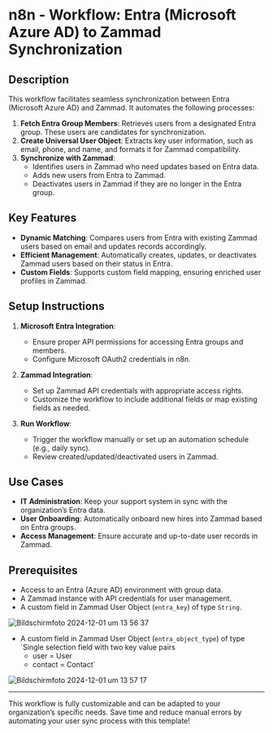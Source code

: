 # n8n - Workflow: Entra (Microsoft Azure AD) to Zammad Synchronization

## Description

This workflow facilitates seamless synchronization between Entra (Microsoft Azure AD) and Zammad. It automates the following processes:

1. **Fetch Entra Group Members**: Retrieves users from a designated Entra group. These users are candidates for synchronization.
2. **Create Universal User Object**: Extracts key user information, such as email, phone, and name, and formats it for Zammad compatibility.
3. **Synchronize with Zammad**:
   - Identifies users in Zammad who need updates based on Entra data.
   - Adds new users from Entra to Zammad.
   - Deactivates users in Zammad if they are no longer in the Entra group.

## Key Features

- **Dynamic Matching**: Compares users from Entra with existing Zammad users based on email and updates records accordingly.
- **Efficient Management**: Automatically creates, updates, or deactivates Zammad users based on their status in Entra.
- **Custom Fields**: Supports custom field mapping, ensuring enriched user profiles in Zammad.

## Setup Instructions

1. **Microsoft Entra Integration**:
   - Ensure proper API permissions for accessing Entra groups and members.
   - Configure Microsoft OAuth2 credentials in n8n.

2. **Zammad Integration**:
   - Set up Zammad API credentials with appropriate access rights.
   - Customize the workflow to include additional fields or map existing fields as needed.

3. **Run Workflow**:
   - Trigger the workflow manually or set up an automation schedule (e.g., daily sync).
   - Review created/updated/deactivated users in Zammad.

## Use Cases

- **IT Administration**: Keep your support system in sync with the organization’s Entra data.
- **User Onboarding**: Automatically onboard new hires into Zammad based on Entra groups.
- **Access Management**: Ensure accurate and up-to-date user records in Zammad.

## Prerequisites

- Access to an Entra (Azure AD) environment with group data.
- A Zammad instance with API credentials for user management.
- A custom field in Zammad User Object (`entra_key`) of type `String`.
  
![Bildschirmfoto 2024-12-01 um 13 56 37](https://github.com/user-attachments/assets/984ee2d2-6d39-4358-8b22-4385838e7150)
  
- A custom field in Zammad User Object (`entra_object_type`) of type `Single selection field with two key value pairs
  -  user = User
  -  contact = Contact`
    
![Bildschirmfoto 2024-12-01 um 13 57 17](https://github.com/user-attachments/assets/85cf455c-640c-46f4-bc6e-aa9b33a825ad)


---

This workflow is fully customizable and can be adapted to your organization’s specific needs. Save time and reduce manual errors by automating your user sync process with this template!
